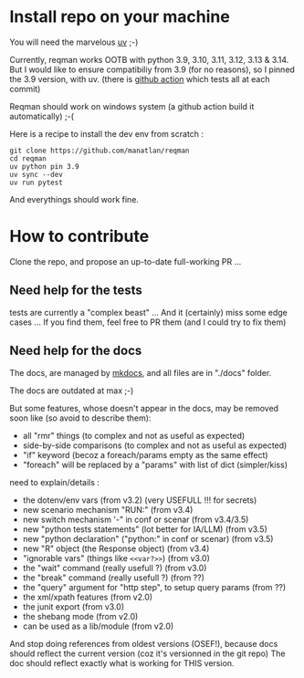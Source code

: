 # Install repo on your machine

You will need the marvelous [uv](https://docs.astral.sh/uv/) ;-)

Currently, reqman works OOTB with python 3.9, 3.10, 3.11, 3.12, 3.13 & 3.14. But I would like to ensure compatibiliy from 3.9 (for no reasons), so I pinned the 3.9 version, with uv. (there is [github action](https://github.com/manatlan/reqman/actions/workflows/tests.yml) which tests all at each commit)

Reqman should work on windows system (a github action build it automatically) ;-(

Here is a recipe to install the dev env from scratch :

    git clone https://github.com/manatlan/reqman
    cd reqman
    uv python pin 3.9
    uv sync --dev
    uv run pytest

And everythings should work fine.

# How to contribute 

Clone the repo, and propose an up-to-date full-working PR ...

## Need help for the tests

tests are currently a "complex beast" ...
And it (certainly) miss some edge cases ... 
If you find them, feel free to PR them (and I could try to fix them)

## Need help for the docs

The docs, are managed by [mkdocs](https://www.mkdocs.org/), and all files are in "./docs" folder.

The docs are outdated at max ;-)

But some features, whose doesn't appear in the docs, may be removed soon like (so avoid to describe them):

- all "rmr" things (to complex and not as useful as expected)
- side-by-side comparisons (to complex and not as useful as expected)
- "if" keyword (becoz a foreach/params empty as the same effect)
- "foreach" will be replaced by a "params" with list of dict (simpler/kiss)

need to explain/details :

- the dotenv/env vars (from v3.2) (very USEFULL !!! for secrets)
- new scenario mechanism "RUN:" (from v3.4)
- new switch mechanism '-<switch>" in conf or scenar (from v3.4/3.5)
- new "python tests statements" (lot better for IA/LLM) (from v3.5)
- new "python declaration" ("python:" in conf or scenar) (from v3.5)
- new "R" object (the Response object) (from v3.4)
- "ignorable vars" (things like `<<var?>>`) (from v3.0)
- the "wait" command (really usefull ?) (from v3.0)
- the "break" command (really usefull ?) (from ??)
- the "query" argument for "http step", to setup query params (from ??)
- the xml/xpath features (from v2.0)
- the junit export (from v3.0)
- the shebang mode (from v2.0)
- can be used as a lib/module (from v2.0)


And stop doing references from oldest versions (OSEF!), because docs should reflect the current version (coz it's versionned in the git repo)
The doc should reflect exactly what is working for THIS version.